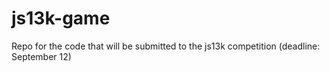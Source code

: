 # js13k-game

Repo for the code that will be submitted to the js13k competition (deadline: September 12)